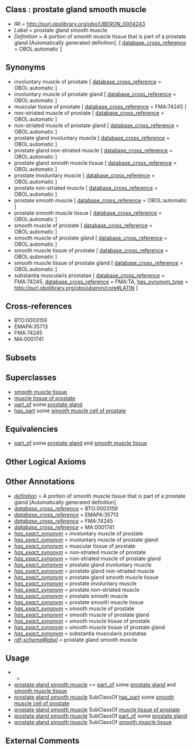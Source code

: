 
## Class : prostate gland smooth muscle

 * *IRI* = http://purl.obolibrary.org/obo/UBERON_0004243
 * *Label* = prostate gland smooth muscle
 * *Definition* = A portion of smooth muscle tissue that is part of a prostate gland [Automatically generated definition]. [ [database_cross_reference](../../ef/oboInOwl#hasDbXref.md) = OBOL:automatic ]

## Synonyms

 * involuntary muscle of prostate [ [database_cross_reference](../../ef/oboInOwl#hasDbXref.md) = OBOL:automatic ]
 * involuntary muscle of prostate gland [ [database_cross_reference](../../ef/oboInOwl#hasDbXref.md) = OBOL:automatic ]
 * muscular tissue of prostate [ [database_cross_reference](../../ef/oboInOwl#hasDbXref.md) = FMA:74245 ]
 * non-striated muscle of prostate [ [database_cross_reference](../../ef/oboInOwl#hasDbXref.md) = OBOL:automatic ]
 * non-striated muscle of prostate gland [ [database_cross_reference](../../ef/oboInOwl#hasDbXref.md) = OBOL:automatic ]
 * prostate gland involuntary muscle [ [database_cross_reference](../../ef/oboInOwl#hasDbXref.md) = OBOL:automatic ]
 * prostate gland non-striated muscle [ [database_cross_reference](../../ef/oboInOwl#hasDbXref.md) = OBOL:automatic ]
 * prostate gland smooth muscle tissue [ [database_cross_reference](../../ef/oboInOwl#hasDbXref.md) = OBOL:automatic ]
 * prostate involuntary muscle [ [database_cross_reference](../../ef/oboInOwl#hasDbXref.md) = OBOL:automatic ]
 * prostate non-striated muscle [ [database_cross_reference](../../ef/oboInOwl#hasDbXref.md) = OBOL:automatic ]
 * prostate smooth muscle [ [database_cross_reference](../../ef/oboInOwl#hasDbXref.md) = OBOL:automatic ]
 * prostate smooth muscle tissue [ [database_cross_reference](../../ef/oboInOwl#hasDbXref.md) = OBOL:automatic ]
 * smooth muscle of prostate [ [database_cross_reference](../../ef/oboInOwl#hasDbXref.md) = OBOL:automatic ]
 * smooth muscle of prostate gland [ [database_cross_reference](../../ef/oboInOwl#hasDbXref.md) = OBOL:automatic ]
 * smooth muscle tissue of prostate [ [database_cross_reference](../../ef/oboInOwl#hasDbXref.md) = OBOL:automatic ]
 * smooth muscle tissue of prostate gland [ [database_cross_reference](../../ef/oboInOwl#hasDbXref.md) = OBOL:automatic ]
 * substantia muscularis prostatae [ [database_cross_reference](../../ef/oboInOwl#hasDbXref.md) = FMA:74245, [database_cross_reference](../../ef/oboInOwl#hasDbXref.md) = FMA:TA, [has_synonym_type](../../pe/oboInOwl#hasSynonymType.md) = http://purl.obolibrary.org/obo/uberon/core#LATIN ]

## Cross-references

 * BTO:0003159
 * EMAPA:35713
 * FMA:74245
 * MA:0001741

## Subsets


## Superclasses

 * [smooth muscle tissue](../../UBERON/35/UBERON_0001135.md)
 * [muscle tissue of prostate](../../UBERON/15/UBERON_0008715.md)
 * [part_of](../../BFO/50/BFO_0000050.md) some [prostate gland](../../UBERON/67/UBERON_0002367.md)
 * [has_part](../../BFO/51/BFO_0000051.md) some [smooth muscle cell of prostate](../../CL/87/CL_1000487.md)

## Equivalencies

 * [part_of](../../BFO/50/BFO_0000050.md) some [prostate gland](../../UBERON/67/UBERON_0002367.md) and [smooth muscle tissue](../../UBERON/35/UBERON_0001135.md)

## Other Logical Axioms


## Other Annotations

 * *[definition](../../IAO/15/IAO_0000115.md)* = A portion of smooth muscle tissue that is part of a prostate gland [Automatically generated definition].
 * *[database_cross_reference](../../ef/oboInOwl#hasDbXref.md)* = BTO:0003159
 * *[database_cross_reference](../../ef/oboInOwl#hasDbXref.md)* = EMAPA:35713
 * *[database_cross_reference](../../ef/oboInOwl#hasDbXref.md)* = FMA:74245
 * *[database_cross_reference](../../ef/oboInOwl#hasDbXref.md)* = MA:0001741
 * *[has_exact_synonym](../../ym/oboInOwl#hasExactSynonym.md)* = involuntary muscle of prostate
 * *[has_exact_synonym](../../ym/oboInOwl#hasExactSynonym.md)* = involuntary muscle of prostate gland
 * *[has_exact_synonym](../../ym/oboInOwl#hasExactSynonym.md)* = muscular tissue of prostate
 * *[has_exact_synonym](../../ym/oboInOwl#hasExactSynonym.md)* = non-striated muscle of prostate
 * *[has_exact_synonym](../../ym/oboInOwl#hasExactSynonym.md)* = non-striated muscle of prostate gland
 * *[has_exact_synonym](../../ym/oboInOwl#hasExactSynonym.md)* = prostate gland involuntary muscle
 * *[has_exact_synonym](../../ym/oboInOwl#hasExactSynonym.md)* = prostate gland non-striated muscle
 * *[has_exact_synonym](../../ym/oboInOwl#hasExactSynonym.md)* = prostate gland smooth muscle tissue
 * *[has_exact_synonym](../../ym/oboInOwl#hasExactSynonym.md)* = prostate involuntary muscle
 * *[has_exact_synonym](../../ym/oboInOwl#hasExactSynonym.md)* = prostate non-striated muscle
 * *[has_exact_synonym](../../ym/oboInOwl#hasExactSynonym.md)* = prostate smooth muscle
 * *[has_exact_synonym](../../ym/oboInOwl#hasExactSynonym.md)* = prostate smooth muscle tissue
 * *[has_exact_synonym](../../ym/oboInOwl#hasExactSynonym.md)* = smooth muscle of prostate
 * *[has_exact_synonym](../../ym/oboInOwl#hasExactSynonym.md)* = smooth muscle of prostate gland
 * *[has_exact_synonym](../../ym/oboInOwl#hasExactSynonym.md)* = smooth muscle tissue of prostate
 * *[has_exact_synonym](../../ym/oboInOwl#hasExactSynonym.md)* = smooth muscle tissue of prostate gland
 * *[has_exact_synonym](../../ym/oboInOwl#hasExactSynonym.md)* = substantia muscularis prostatae
 * *[rdf-schema#label](../../el/rdf-schema#label.md)* = prostate gland smooth muscle

## Usage

 * -
 * [prostate gland smooth muscle](../../UBERON/43/UBERON_0004243.md) == [part_of](../../BFO/50/BFO_0000050.md) some [prostate gland](../../UBERON/67/UBERON_0002367.md) and [smooth muscle tissue](../../UBERON/35/UBERON_0001135.md)
 * [prostate gland smooth muscle](../../UBERON/43/UBERON_0004243.md) SubClassOf [has_part](../../BFO/51/BFO_0000051.md) some [smooth muscle cell of prostate](../../CL/87/CL_1000487.md)
 * [prostate gland smooth muscle](../../UBERON/43/UBERON_0004243.md) SubClassOf [muscle tissue of prostate](../../UBERON/15/UBERON_0008715.md)
 * [prostate gland smooth muscle](../../UBERON/43/UBERON_0004243.md) SubClassOf [part_of](../../BFO/50/BFO_0000050.md) some [prostate gland](../../UBERON/67/UBERON_0002367.md)
 * [prostate gland smooth muscle](../../UBERON/43/UBERON_0004243.md) SubClassOf [smooth muscle tissue](../../UBERON/35/UBERON_0001135.md)

## External Comments

